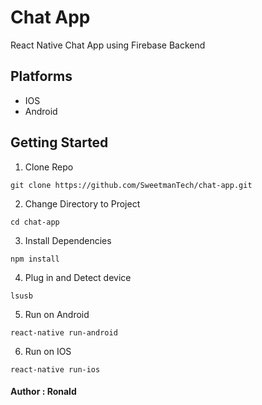 # Chat App
React Native Chat App using Firebase Backend

## Platforms
* IOS
* Android

## Getting Started
1. Clone Repo
```
git clone https://github.com/SweetmanTech/chat-app.git
```
2. Change Directory to Project
```
cd chat-app
```
3. Install Dependencies
```
npm install
```
4. Plug in and Detect device
```
lsusb
```
5. Run on Android
```
react-native run-android
```
6. Run on IOS
```
react-native run-ios
```

#### Author : Ronald
